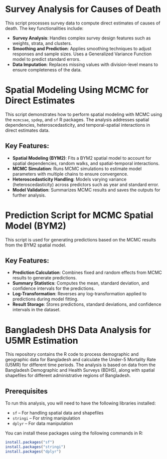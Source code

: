 # Survey Analysis for Causes of Death
This script processes survey data to compute direct estimates of causes of death. The key functionalities include:

- **Survey Analysis**: Handles complex survey design features such as weights, strata, and clusters.
- **Smoothing and Prediction**: Applies smoothing techniques to adjust responses and sample sizes. Uses a Generalized Variance Function model to predict standard errors.
- **Data Imputation**: Replaces missing values with division-level means to ensure completeness of the data.

# Spatial Modeling Using MCMC for Direct Estimates
This script demonstrates how to perform spatial modeling with MCMC using the `mcmcsae`, `spdep`, and `sf` R packages. 
The analysis addresses spatial dependencies, heteroscedasticity, and temporal-spatial interactions in direct estimates data.

## Key Features:

- **Spatial Modeling (BYM2)**: Fits a BYM2 spatial model to account for spatial dependencies, random walks, and spatial-temporal interactions.
- **MCMC Simulation**: Runs MCMC simulations to estimate model parameters with multiple chains to ensure convergence.
- **Heteroscedasticity Handling**: Models varying variance (heteroscedasticity) across predictors such as year and standard error.
- **Model Validation**: Summarizes MCMC results and saves the outputs for further analysis.

# Prediction Script for MCMC Spatial Model (BYM2)
This script is used for generating predictions based on the MCMC results from the BYM2 spatial model. 

## Key Features:

- **Prediction Calculation**: Combines fixed and random effects from MCMC results to generate predictions.
- **Summary Statistics**: Computes the mean, standard deviation, and confidence intervals for the predictions.
- **Log-Transformation**: Reverses any log-transformation applied to predictions during model fitting.
- **Result Storage**: Stores predictions, standard deviations, and confidence intervals in the dataset.

# Bangladesh DHS Data Analysis for U5MR Estimation

This repository contains the R code to process demographic and geographic data for Bangladesh and calculate the Under-5 Mortality Rate (U5MR) for different time periods. The analysis is based on data from the Bangladesh Demographic and Health Surveys (BDHS), along with spatial shapefiles for different administrative regions of Bangladesh.

## Prerequisites

To run this analysis, you will need to have the following libraries installed:

- `sf` – For handling spatial data and shapefiles
- `stringi` – For string manipulation
- `dplyr` – For data manipulation

You can install these packages using the following commands in R:

```r
install.packages("sf")
install.packages("stringi")
install.packages("dplyr")
